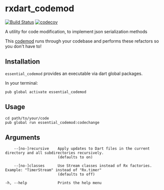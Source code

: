 # rxdart_codemod

[![Build Status](https://api.travis-ci.org/brianegan/rxdart_codemod.svg?branch=master)](https://travis-ci.org/brianegan/rxdart_codemod)
[![codecov](https://codecov.io/gh/brianegan/rxdart_codemod/branch/master/graph/badge.svg)](https://codecov.io/gh/brianegan/rxdart_codemod)

A utility for code modification, to implement json serialization methods


This [codemod](https://pub.dev/packages/codemod) runs through your codebase
and performs these refactors so you don't have to!

## Installation

`essential_codemod` provides an executable via dart global packages.

In your terminal:

```
pub global activate essential_codemod 
```

## Usage

```
cd path/to/your/code
pub global run essential_codemod:codechange
```

## Arguments

```
    --[no-]recursive    Apply updates to Dart files in the current directory and all subdirectories recursively.
                        (defaults to on)

    --[no-]classes      Use Stream classes instead of Rx factories. Example: "TimerStream" instead of "Rx.timer"
                        (defaults to off)

-h, --help              Prints the help menu
```
